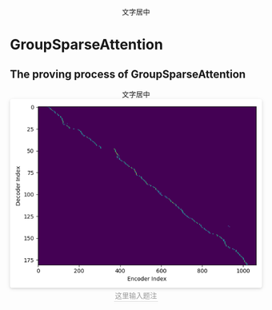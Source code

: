 
<center>文字居中</center>

GroupSparseAttention
====  

The proving process of GroupSparseAttention
----

<center>文字居中</center>


<center>
    <img style="border-radius: 0.3125em;
    box-shadow: 0 2px 4px 0 rgba(34,36,38,.12),0 2px 10px 0 rgba(34,36,38,.08);" 
    src="https://github.com/JiabinXue/GroupSparseAttention/blob/master/figure/GroupSparse.png?raw=true">
    <br>
    <div style="color:orange; border-bottom: 1px solid #d9d9d9;
    display: inline-block;
    color: #999;
    padding: 2px;">这里输入题注</div>
</center>
